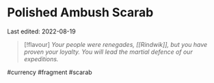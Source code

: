 # Polished Ambush Scarab
Last edited: 2022-08-19

> [!flavour]
> *Your people were renegades, [[Rindwik]], but you have proven your loyalty. You will lead the martial defence of our expeditions.*


#currency #fragment #scarab